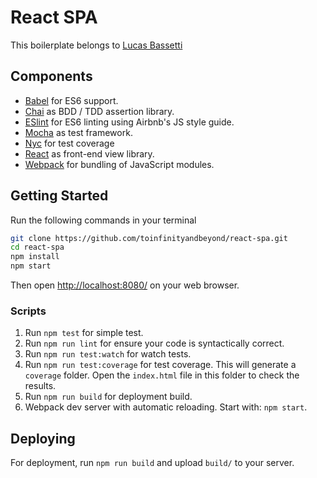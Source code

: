 # React SPA

This boilerplate belongs to [Lucas Bassetti](http://lucasbassetti.com.br)

## Components

- [Babel](https://babeljs.io) for ES6 support.
- [Chai](http://chaijs.com/) as BDD / TDD assertion library.
- [ESlint](http://eslint.org) for ES6 linting using Airbnb's JS style guide.
- [Mocha](https://mochajs.org/) as test framework.
- [Nyc](https://github.com/istanbuljs/nyc) for test coverage
- [React](https://facebook.github.io/react/) as front-end view library.
- [Webpack](https://webpack.github.io) for bundling of JavaScript modules.

## Getting Started

Run the following commands in your terminal

```bash
git clone https://github.com/toinfinityandbeyond/react-spa.git
cd react-spa
npm install
npm start
```

Then open [http://localhost:8080/](http://localhost:8080/) on your web browser.

### Scripts

1. Run `npm test` for simple test.
2. Run `npm run lint` for ensure your code is syntactically correct.
3. Run `npm run test:watch` for watch tests.
4. Run `npm run test:coverage` for test coverage. This will generate a `coverage` folder. Open the `index.html` file in this folder to check the results.
5. Run `npm run build` for deployment build.
6. Webpack dev server with automatic reloading. Start with: `npm start`.

## Deploying

For deployment, run `npm run build` and upload `build/` to your server.
